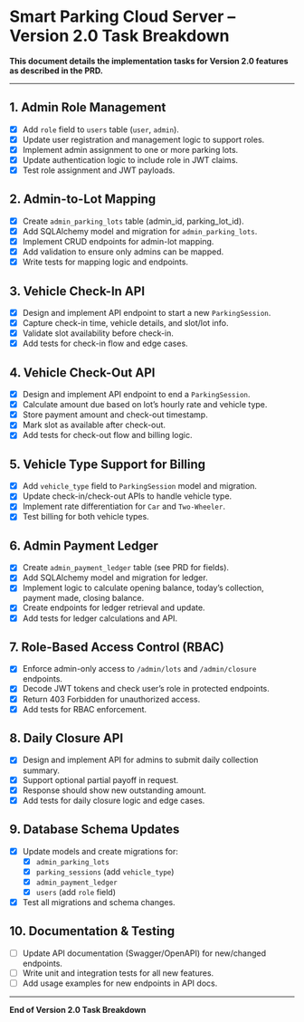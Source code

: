 # Smart Parking Cloud Server – Version 2.0 Task Breakdown

**This document details the implementation tasks for Version 2.0 features as described in the PRD.**

---

## 1. Admin Role Management
- [x] Add `role` field to `users` table (`user`, `admin`).
- [x] Update user registration and management logic to support roles.
- [x] Implement admin assignment to one or more parking lots.
- [x] Update authentication logic to include role in JWT claims.
- [x] Test role assignment and JWT payloads.

## 2. Admin-to-Lot Mapping
- [x] Create `admin_parking_lots` table (admin_id, parking_lot_id).
- [x] Add SQLAlchemy model and migration for `admin_parking_lots`.
- [x] Implement CRUD endpoints for admin-lot mapping.
- [x] Add validation to ensure only admins can be mapped.
- [x] Write tests for mapping logic and endpoints.

## 3. Vehicle Check-In API
- [x] Design and implement API endpoint to start a new `ParkingSession`.
- [x] Capture check-in time, vehicle details, and slot/lot info.
- [x] Validate slot availability before check-in.
- [x] Add tests for check-in flow and edge cases.

## 4. Vehicle Check-Out API
- [x] Design and implement API endpoint to end a `ParkingSession`.
- [x] Calculate amount due based on lot’s hourly rate and vehicle type.
- [x] Store payment amount and check-out timestamp.
- [x] Mark slot as available after check-out.
- [x] Add tests for check-out flow and billing logic.

## 5. Vehicle Type Support for Billing
- [x] Add `vehicle_type` field to `ParkingSession` model and migration.
- [x] Update check-in/check-out APIs to handle vehicle type.
- [x] Implement rate differentiation for `Car` and `Two-Wheeler`.
- [x] Test billing for both vehicle types.

## 6. Admin Payment Ledger
- [x] Create `admin_payment_ledger` table (see PRD for fields).
- [x] Add SQLAlchemy model and migration for ledger.
- [x] Implement logic to calculate opening balance, today’s collection, payment made, closing balance.
- [x] Create endpoints for ledger retrieval and update.
- [x] Add tests for ledger calculations and API.

## 7. Role-Based Access Control (RBAC)
- [x] Enforce admin-only access to `/admin/lots` and `/admin/closure` endpoints.
- [x] Decode JWT tokens and check user’s role in protected endpoints.
- [x] Return 403 Forbidden for unauthorized access.
- [x] Add tests for RBAC enforcement.

## 8. Daily Closure API
- [x] Design and implement API for admins to submit daily collection summary.
- [x] Support optional partial payoff in request.
- [x] Response should show new outstanding amount.
- [x] Add tests for daily closure logic and edge cases.

## 9. Database Schema Updates
- [x] Update models and create migrations for:
    - [x] `admin_parking_lots`
    - [x] `parking_sessions` (add `vehicle_type`)
    - [x] `admin_payment_ledger`
    - [x] `users` (add `role` field)
- [x] Test all migrations and schema changes.

## 10. Documentation & Testing
- [ ] Update API documentation (Swagger/OpenAPI) for new/changed endpoints.
- [ ] Write unit and integration tests for all new features.
- [ ] Add usage examples for new endpoints in API docs.

---

**End of Version 2.0 Task Breakdown** 